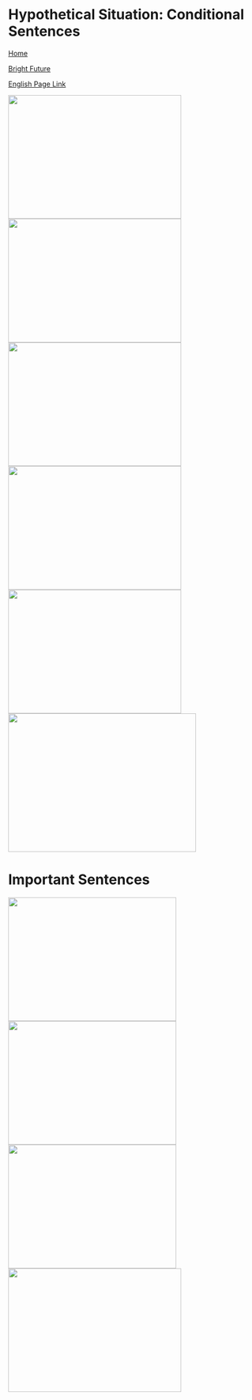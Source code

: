 # Hypothetical Situation: Conditional Sentences


[Home](all-files-links.md)

[Bright Future](bright-future.md)

[English Page Link](all-english-links.md)


<img src="https://i.ytimg.com/vi/1D7yHNMu5Bk/maxresdefault.jpg" width="350" height="250">
<img src="https://i.ytimg.com/vi/UsK_qJKN_9s/maxresdefault.jpg" width="350" height="250">

<img src="https://i.ytimg.com/vi/KodB8To-cHw/maxresdefault.jpg" width="350" height="250">
<img src="https://i.ytimg.com/vi/6kxQkYxz4g4/hq720.jpg?sqp=-oaymwEhCK4FEIIDSFryq4qpAxMIARUAAAAAGAElAADIQj0AgKJD&rs=AOn4CLC8bwo40EOvsCR87v2bzEGA_Uf_cw" width="350" height="250">
<img src="https://i.ytimg.com/vi/z92Tr2EiAZ8/maxresdefault.jpg" width="350" height="250">
<img src="https://i.pinimg.com/736x/1e/2e/ca/1e2ecacdbe90976ab86d0ec021929ef8.jpg" width="380" height="280">

# Important Sentences

<img src="https://encrypted-tbn0.gstatic.com/images?q=tbn:ANd9GcQBSu76yWgYzyRZRUxe6FLF-f2nVb8j4uPeRq0YRM8tgnXEHV3ocPNrYth8ld8KSwCCcjE&usqp=CAU" width="340" height="250">
<img src="https://encrypted-tbn0.gstatic.com/images?q=tbn:ANd9GcTE17ipXFUuOL74DeKn0a1nJs5qk35MxB2Vk_yFPaxv2q54ABprqt-GjcaxnXMh3134Gqc&usqp=CAU" width="340" height="250">
<img src="https://encrypted-tbn0.gstatic.com/images?q=tbn:ANd9GcQ4CjhMuWgMwTz5pHmqycsv6V4TR0BLPTrA2XLBakUEXPZIMu0DZsWwXVo_IVyUEUdohuU&usqp=CAU" width="340" height="250">
<img src="https://i.pinimg.com/originals/22/f1/b9/22f1b97d53dee12b089b21784f8d2782.jpg" width="350" height="250">

